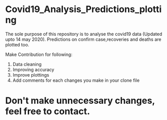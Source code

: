 # Covid19_Analysis_Predictions_plotting

The sole purpose of this repository is to analyse the covid19 data (Updated upto 14 may 2020).
Predictions on confirm case,recoveries and deaths are plotted too.

Make Contribution for following:
1. Data cleaning
2. Improving accuracy
3. Improve plottings
4. Add comments for each changes you make in your clone file

# Don't make unnecessary changes, feel free to contact.

